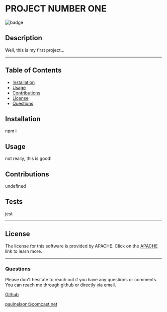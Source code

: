 # PROJECT NUMBER ONE

  ![badge](https://img.shields.io/badge/License-Apache-blue.svg)

## Description
Well, this is my first project…

***

## Table of Contents
* [Installation](#installation) 
* [Usage](#usage)  
* [Contributions](#contributions)  
* [License](#license)  
* [Questions](#questions)  


## Installation
npm i 


## Usage
not really, this is good!


## Contributions
undefined


## Tests
jest

***

## License
The license for this software is provided by APACHE.
Click on the [APACHE](https://opensource.org/licenses/Apache-2.0) link to learn more.

***

### Questions
Please don't hesitate to reach out if you have any questions or comments. You can reach me through github or directly via email. 
 
[Github](https://github.com/comcel1) 

paulnelson@comcast.net

